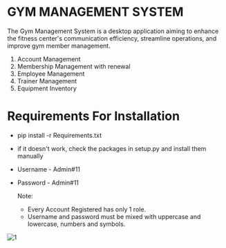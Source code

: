 #   GYM MANAGEMENT SYSTEM

The Gym Management System is a desktop application aiming to enhance the fitness center's communication efficiency, 
streamline operations, and improve gym member management.

1. Account Management
2. Membership Management with renewal
3. Employee Management
4. Trainer Management
5. Equipment Inventory

# Requirements For Installation
- pip install -r Requirements.txt
- if it doesn't work, check the packages in setup.py and install them manually
- Username - Admin#11
- Password - Admin#11

  Note:
  - Every Account Registered has only 1 role.
  - Username and password must be mixed with uppercase and lowercase, numbers and symbols.
 
 ![1](https://github.com/user-attachments/assets/60de062c-7d55-46ed-94f0-2cd6c9c0ef91)

